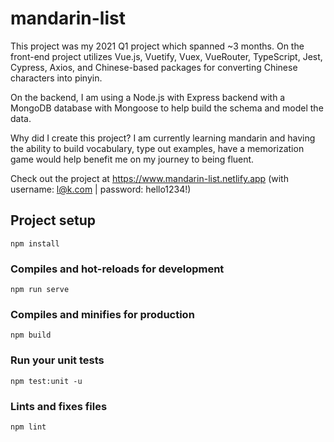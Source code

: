 # mandarin-list

This project was my 2021 Q1 project which spanned ~3 months. On the front-end project utilizes Vue.js, Vuetify, Vuex, VueRouter, TypeScript, Jest, Cypress, Axios, 
and Chinese-based packages for converting Chinese characters into pinyin.

On the backend, I am using a Node.js with Express backend with a MongoDB database with Mongoose to help build the schema and model the data.

Why did I create this project? I am currently learning mandarin and having the ability to build vocabulary, type out examples, have a memorization game would help 
benefit me on my journey to being fluent. 

Check out the project at https://www.mandarin-list.netlify.app (with username: l@k.com | password: hello1234!)


## Project setup
```
npm install
```

### Compiles and hot-reloads for development
```
npm run serve
```

### Compiles and minifies for production
```
npm build
```

### Run your unit tests
```
npm test:unit -u
```

### Lints and fixes files
```
npm lint
```
